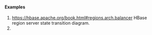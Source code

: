 #### Examples
1. https://hbase.apache.org/book.html#regions.arch.balancer HBase region server state transition diagram.
2. 